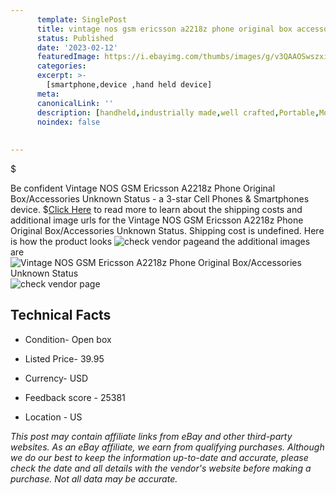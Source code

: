```yaml
---
      template: SinglePost
      title: vintage nos gsm ericsson a2218z phone original box accessories unknown status
      status: Published
      date: '2023-02-12'
      featuredImage: https://i.ebayimg.com/thumbs/images/g/v3QAAOSwszxiXw7a/s-l225.jpg
      categories: 
      excerpt: >-
        [smartphone,device ,hand held device]
      meta:
      canonicalLink: ''
      description: [handheld,industrially made,well crafted,Portable,Mobile,Compact,Convenient,Lightweight,Maneuverable,Man-portable,Miniature,Carriable,Hand-held,Light,Holdable,Transportable,Mobile device,Pocket-sized,On-the-go,Wireless,Cordless,Compact size,Convenient size, smartphone,device ,hand held device]
      noindex: false
      
        
---
```

$

Be confident Vintage NOS GSM Ericsson A2218z Phone Original Box/Accessories Unknown Status - a 3-star Cell Phones & Smartphones device.
$[Click Here](https://www.ebay.com/itm/255511087858?hash=item3b7da5caf2%3Ag%3Av3QAAOSwszxiXw7a&amdata=enc%3AAQAHAAAA4E02QcXRzdZ8KZu0rn%2BYZIR6mrh1PtzXLX8s4d2TAT5b3UEH7y5zuRQYar5Kwy6zK2GKINWJfRmLtfCXit1FQM%2F6JjnkSgr9lxAIfAp%2F26%2BymVme6VWrqyj9OEJCI2FaB8yXssoncOkPl3Vmqt9WP4ryratl3xpEndmpxRoG47rkQuRCPuvNJ5laKbW6Vk8eHG2guZGwdGqN8H4RZ4CO5PFsKwwpJsbJFYmMMhLrMX7fei8zRjO48QR%2B27JEKtX61TUJSddRWoMnifB9AkLZAPTbBEo3b76AeTWaNQX7bYYa&mkevt=1&mkcid=1&mkrid=711-53200-19255-0&campid=%253CePNCampaignId%253E&customid=%253CreferenceId%253E&toolid=10049) to read more to learn about the shipping costs and additional image urls for the Vintage NOS GSM Ericsson A2218z Phone Original Box/Accessories Unknown Status. Shipping cost is undefined. Here is how the product looks ![check vendor page](https://i.ebayimg.com/thumbs/images/g/v3QAAOSwszxiXw7a/s-l225.jpg)and the additional images are![Vintage NOS GSM Ericsson A2218z Phone Original Box/Accessories Unknown Status](https://i.ebayimg.com/images/g/v3QAAOSwszxiXw7a/s-l1600.jpg)![check vendor page](https://origin-galleryplus.ebayimg.com/ws/web/255511087858_2_0_1/225x225.jpg,https://origin-galleryplus.ebayimg.com/ws/web/255511087858_3_0_1/225x225.jpg,https://origin-galleryplus.ebayimg.com/ws/web/255511087858_4_0_1/225x225.jpg,https://origin-galleryplus.ebayimg.com/ws/web/255511087858_5_0_1/225x225.jpg,https://origin-galleryplus.ebayimg.com/ws/web/255511087858_6_0_1/225x225.jpg)



 ## Technical Facts 



     
      

 - Condition- Open box 


      

 - Listed Price- 39.95 


      

 - Currency- USD 


      

 - Feedback score - 25381 


      

 - Location - US 


      
      

 *_This post may contain affiliate links from eBay and other third-party websites. As an eBay affiliate, we earn from qualifying purchases. Although we do our best to keep the information up-to-date and accurate, please check the date and all details with the vendor's website before making a purchase. Not all data may be accurate._*






